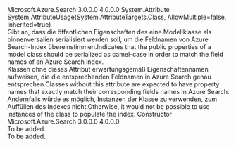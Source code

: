 <Type Name="SerializePropertyNamesAsCamelCaseAttribute" FullName="Microsoft.Azure.Search.Models.SerializePropertyNamesAsCamelCaseAttribute">
  <TypeSignature Language="C#" Value="public class SerializePropertyNamesAsCamelCaseAttribute : Attribute" />
  <TypeSignature Language="ILAsm" Value=".class public auto ansi beforefieldinit SerializePropertyNamesAsCamelCaseAttribute extends System.Attribute" />
  <TypeSignature Language="DocId" Value="T:Microsoft.Azure.Search.Models.SerializePropertyNamesAsCamelCaseAttribute" />
  <TypeSignature Language="VB.NET" Value="Public Class SerializePropertyNamesAsCamelCaseAttribute&#xA;Inherits Attribute" />
  <TypeSignature Language="F#" Value="type SerializePropertyNamesAsCamelCaseAttribute = class&#xA;    inherit Attribute" />
  <AssemblyInfo>
    <AssemblyName>Microsoft.Azure.Search</AssemblyName>
    <AssemblyVersion>3.0.0.0</AssemblyVersion>
    <AssemblyVersion>4.0.0.0</AssemblyVersion>
  </AssemblyInfo>
  <Base>
    <BaseTypeName>System.Attribute</BaseTypeName>
  </Base>
  <Interfaces />
  <Attributes>
    <Attribute>
      <AttributeName>System.AttributeUsage(System.AttributeTargets.Class, AllowMultiple=false, Inherited=true)</AttributeName>
    </Attribute>
  </Attributes>
  <Docs>
    <summary>
            <span data-ttu-id="5780d-101">Gibt an, dass die öffentlichen Eigenschaften des eine Modellklasse als binnenversalien serialisiert werden soll, um die Feldnamen von Azure Search-Index übereinstimmen.</span><span class="sxs-lookup"><span data-stu-id="5780d-101">Indicates that the public properties of a model class should be serialized as camel-case in order to match the field names of an Azure Search index.</span></span>
            </summary>
    <remarks>
            <span data-ttu-id="5780d-102">Klassen ohne dieses Attribut erwartungsgemäß Eigenschaftennamen aufweisen, die die entsprechenden Feldnamen in Azure Search genau entsprechen.</span><span class="sxs-lookup"><span data-stu-id="5780d-102">Classes without this attribute are expected to have property names that exactly match their corresponding fields names in Azure Search.</span></span> <span data-ttu-id="5780d-103">Andernfalls würde es möglich, Instanzen der Klasse zu verwenden, zum Auffüllen des Indexes nicht.</span><span class="sxs-lookup"><span data-stu-id="5780d-103">Otherwise, it would not be possible to use instances of the class to populate the index.</span></span>
            </remarks>
  </Docs>
  <Members>
    <Member MemberName=".ctor">
      <MemberSignature Language="C#" Value="public SerializePropertyNamesAsCamelCaseAttribute ();" />
      <MemberSignature Language="ILAsm" Value=".method public hidebysig specialname rtspecialname instance void .ctor() cil managed" />
      <MemberSignature Language="DocId" Value="M:Microsoft.Azure.Search.Models.SerializePropertyNamesAsCamelCaseAttribute.#ctor" />
      <MemberSignature Language="VB.NET" Value="Public Sub New ()" />
      <MemberType>Constructor</MemberType>
      <AssemblyInfo>
        <AssemblyName>Microsoft.Azure.Search</AssemblyName>
        <AssemblyVersion>3.0.0.0</AssemblyVersion>
        <AssemblyVersion>4.0.0.0</AssemblyVersion>
      </AssemblyInfo>
      <Parameters />
      <Docs>
        <summary>To be added.</summary>
        <remarks>To be added.</remarks>
      </Docs>
    </Member>
  </Members>
</Type>
